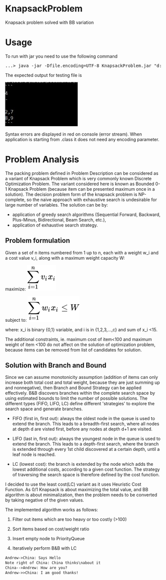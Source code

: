# KnapsackProblem
Knapsack problem solved with BB variation

# Usage 

To run with jar you need to use the following command
<pre>
...> java -jar -Dfile.encoding=UTF-8 KnapsackProblem.jar "d:/path/sampleInput.txt"
</pre>


The expected output for testing file is 


![Output](output.JPG)

Syntax errors are displayed in red on console (error stream).
When application is starting from .class it does not need any encoding parameter. 

# Problem Analysis 

The packing problem defined in Problem Description can be considered as a variant of Knapsack Problem which is very commonly known 
Discrete Optimization Problem. The variant considered here is known as Bounded 0-1 Knapsack Problem (because item can be presented maximum once in a solution).
The decision problem form of the knapsack problem is NP-complete, so the naive approach with exhaustive search is undesirable 
for large number of variables. The solution can be by:
- application of greedy search algorithms (Sequential Forward, Backward, Plus-Minus, Bidirectional, Beam Search, etc.),
- application of exhaustive search strategy.

## Problem formulation
Given a set of n items numbered from 1 up to n, each with a weight w_i and a cost value v_i, along with a maximum weight capacity W:

maximize: ![Formula](85620037d368d2136fb3361702df6a489416931b.svg)


subject to: ![Formula](dd6e7c9bca4397980976ea6d19237500ce3b8176.svg)


where: x_i is binary {0,1} variable, and i is in {1,2,3,...,c} and sum of x_i <15.




The additional constraints, ie.  maximum cost of item<100  and maximum weight of item <100 do not affect on the solution of optimization problem, because items can be removed from list of candidates for solution.

## Solution with Branch and Bound
Since we can assume monotonicity assumption (addition of items can only increase both total cost and total weight, because they are just summing up and nonnegative), then Branch and Bound Strategy can be applied effectively. 
B&B discovers branches within the complete search space by using estimated bounds to limit the number of possible solutions. The different types (FIFO, LIFO, LC) define different 'strategies' to explore the search space and generate branches.

* FIFO (first in, first out): always the oldest node in the queue is used to extend the branch. This leads to a breadth-first search, where all nodes at depth d are visted first, before any nodes at depth d+1 are visited.

* LIFO (last in, first out): always the youngest node in the queue is used to extend the branch. This leads to a depth-first search, where the branch is extended through every 1st child discovered at a certain depth, until a leaf node is reached.

* LC (lowest cost): the branch is extended by the node which adds the lowest additional costs, according to a given cost function. The strategy of traversing the search space is therefore defined by the cost function.


I decided  to use  the least cost(LC) variant as it uses Heuristic Cost Function. 
As 0/1 Knapsack is about maximizing the total value, and BB algorithm is about minimalization, then the problem needs to be converted by taking negative of the given values. 

The implemented algorithm works as follows:

 1. Filter out items which are too heavy or too costly (>100)

 2. Sort items based on cost/weight ratio

 3. Insert empty node to PriorityQueue

 4. Iteratively perform B&B with LC 


```uml-sequence-diagram
Andrew->China: Says Hello 
Note right of China: China thinks\nabout it 
China-->Andrew: How are you? 
Andrew->>China: I am good thanks!
```
